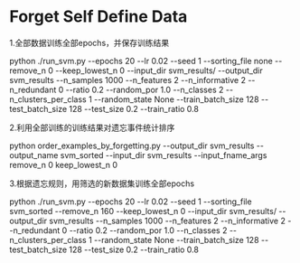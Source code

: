 # Forget Self Define Data

1.全部数据训练全部epochs，并保存训练结果

python ./run_svm.py --epochs 20 --lr 0.02 --seed 1 --sorting_file none --remove_n 0 --keep_lowest_n 0 --input_dir svm_results/ --output_dir svm_results --n_samples 1000 --n_features 2 --n_informative 2 --n_redundant 0 --ratio 0.2 --random_por 1.0 --n_classes 2 --n_clusters_per_class 1 --random_state None --train_batch_size 128 --test_batch_size 128 --test_size 0.2 --train_ratio 0.8

2.利用全部训练的训练结果对遗忘事件统计排序

python order_examples_by_forgetting.py --output_dir svm_results --output_name svm_sorted --input_dir svm_results --input_fname_args remove_n 0 keep_lowest_n 0

3.根据遗忘规则，用筛选的新数据集训练全部epochs

python ./run_svm.py --epochs 20 --lr 0.02 --seed 1 --sorting_file svm_sorted --remove_n 160 --keep_lowest_n 0 --input_dir svm_results/ --output_dir svm_results --n_samples 1000 --n_features 2 --n_informative 2 --n_redundant 0 --ratio 0.2 --random_por 1.0 --n_classes 2 --n_clusters_per_class 1 --random_state None --train_batch_size 128 --test_batch_size 128 --test_size 0.2 --train_ratio 0.8